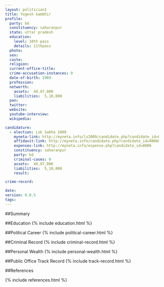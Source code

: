 ```yaml
---
layout: politician2
title: Yogesh Gambhir
profile: 
  party: bd
  constituency: saharanpur
  state: uttar pradesh
  education: 
    level: 10th pass
    details: 11thpass
  photo: 
  sex: 
  caste: 
  religion: 
  current-office-title: 
  crime-accusation-instances: 0
  date-of-birth: 1969
  profession: 
  networth: 
    assets:  40,97,000
    liabilities:  5,10,000
  pan: 
  twitter: 
  website: 
  youtube-interview: 
  wikipedia: 

candidature: 
  - election: Lok Sabha 2009
    myneta-link: http://myneta.info/ls2009/candidate.php?candidate_id=8006
    affidavit-link: http://myneta.info/candidate.php?candidate_id=8006&scan=original
    expenses-link: http://myneta.info/expense.php?candidate_id=8006
    constituency: saharanpur 
    party: bd
    criminal-cases: 0
    assets:  40,97,000
    liabilities:  5,10,000
    result:  

crime-record: 

date: 
version: 0.0.5
tags: 
---
```

##Summary


##Education
{% include education.html %}


##Political Career
{% include political-career.html %}


##Criminal Record
{% include criminal-record.html %}


##Personal Wealth
{% include personal-wealth.html %}


##Public Office Track Record
{% include track-record.html %}


##References


{% include references.html %}